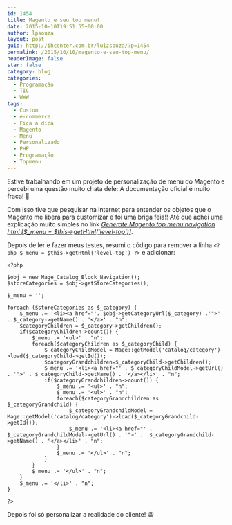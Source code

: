 ```yaml
---
id: 1454
title: Magento e seu top menu!
date: 2015-10-10T19:51:55+00:00
author: lpsouza
layout: post
guid: http://ihcenter.com.br/luizsouza/?p=1454
permalink: /2015/10/10/magento-e-seu-top-menu/
headerImage: false
star: false
category: blog
categories:
  - Programação
  - TIC
  - WWW
tags:
  - Custom
  - e-commerce
  - Fica a dica
  - Magento
  - Menu
  - Personalizado
  - PHP
  - Programação
  - Topmenu
---
```

Estive trabalhando em um projeto de personalização de menu do Magento e percebi uma questão muito chata dele: A documentação oficial é muito fraca! 🙁

Com isso tive que pesquisar na internet para entender os objetos que o Magento me libera para customizar e foi uma briga feia!! Até que achei uma explicação muito simples no link <a href="http://www.w3bdeveloper.com/how-to/generate-magento-top-menu-navigation-html-menu-this-gethtml-level-top/" rel="nofollow"><em>Generate Magento top menu navigation html [$_menu = $this->getHtml('level-top')]</em></a>.

Depois de ler e fazer meus testes, resumi o código para remover a linha `<?php $_menu = $this->getHtml('level-top') ?>` e adicionar:

<pre><code class="php">&lt;?php

$obj = new Mage_Catalog_Block_Navigation();
$storeCategories = $obj-&gt;getStoreCategories();

$_menu = '';

foreach ($storeCategories as $_category) {
    $_menu .= '&lt;li&gt;&lt;a href="'. $obj-&gt;getCategoryUrl($_category) .'"&gt;' . $_category-&gt;getName() . '&lt;/a&gt;' . "n";
    $categoryChildren = $_category-&gt;getChildren();
    if($categoryChildren-&gt;count()) {
        $_menu .= '&lt;ul&gt;' . "n";
        foreach($categoryChildren as $_categoryChild) {
            $_categoryChildModel = Mage::getModel('catalog/category')-&gt;load($_categoryChild-&gt;getId());
            $categoryGrandchildren=$_categoryChild-&gt;getChildren();
            $_menu .= '&lt;li&gt;&lt;a href="' . $_categoryChildModel-&gt;getUrl() . '"&gt;' . $_categoryChild-&gt;getName() . '&lt;/a&gt;&lt;/li&gt;' . "n";
            if($categoryGrandchildren-&gt;count()) {
                $_menu .= '&lt;ul&gt;' . "n";
                $_menu .= '&lt;ul&gt;' . "n";
                foreach($categoryGrandchildren as $_categoryGrandchild) {
                    $_categoryGrandchildModel = Mage::getModel('catalog/category')-&gt;load($_categoryGrandchild-&gt;getId());
                    $_menu .= '&lt;li&gt;&lt;a href="' . $_categoryGrandchildModel-&gt;getUrl() . '"&gt;' .  $_categoryGrandchild-&gt;getName() . '&lt;/a&gt;&lt;/li&gt;' . "n";
                }
                $_menu .= '&lt;/ul&gt;' . "n";
            }
        }
        $_menu .= '&lt;/ul&gt;' . "n";
    }
    $_menu .= '&lt;/li&gt;' . "n";
}

?&gt;
</code></pre>

Depois foi só personalizar a realidade do cliente! 😀